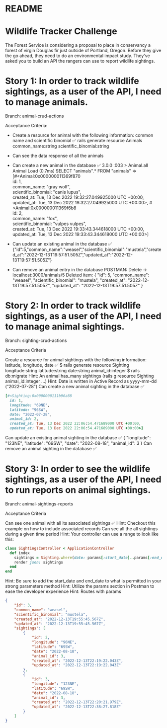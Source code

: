 # README
# Wildlife Tracker Challenge
The Forest Service is considering a proposal to place in conservancy a forest of virgin Douglas fir just outside of Portland, Oregon. Before they give the go ahead, they need to do an environmental impact study. They've asked you to build an API the rangers can use to report wildlife sightings.

# Story 1: In order to track wildlife sightings, as a user of the API, I need to manage animals.

Branch: animal-crud-actions

Acceptance Criteria:

- Create a resource for animal with the following information: common name and scientific binomial ✅
rails generate resource Animals common_name:string scientific_binomial:string

- Can see the data response of all the animals
- Can create a new animal in the database ✅
3.0.0 :003 > Animal.all
  Animal Load (0.7ms)  SELECT "animals".* FROM "animals"
 =>                                                           
[#<Animal:0x000000011369f870                                  
  id: 1,                                                      
  common_name: "gray wolf",                                   
  scientific_binomial: "canis lupus",                         
  created_at: Tue, 13 Dec 2022 19:32:27.049925000 UTC +00:00, 
  updated_at: Tue, 13 Dec 2022 19:32:27.049925000 UTC +00:00>,
 #<Animal:0x000000011369f6b8                                  
  id: 2,                                                      
  common_name: "fox",                                         
  scientific_binomial: "vulpes vulpes",                       
  created_at: Tue, 13 Dec 2022 19:33:43.344618000 UTC +00:00, 
  updated_at: Tue, 13 Dec 2022 19:33:43.344618000 UTC +00:00>] 
- Can update an existing animal in the database ✅
  {"id":5,"common_name":"weasel","scientific_binomial":"mustela","created_at":"2022-12-13T19:57:51.505Z","updated_at":"2022-12-13T19:57:51.505Z"}
- Can remove an animal entry in the database
POSTMAN: Delete -> localhost:3000/animals/5
Deleted item:
{
    "id": 5,
    "common_name": "weasel",
    "scientific_binomial": "mustela",
    "created_at": "2022-12-13T19:57:51.505Z",
    "updated_at": "2022-12-13T19:57:51.505Z"
}

# Story 2: In order to track wildlife sightings, as a user of the API, I need to manage animal sightings.

Branch: sighting-crud-actions

Acceptance Criteria

Create a resource for animal sightings with the following information: latitude, longitude, date ✅
$ rails generate resource Sighting longitude:string latitude:string date:string animal_id:integer
$ rails db:migrate
Hint: An animal has_many sightings (rails g resource Sighting animal_id:integer ...)
Hint: Date is written in Active Record as yyyy-mm-dd (“2022-07-28")
Can create a new animal sighting in the database ✅
```ruby
[#<Sighting:0x0000000111b96a88                                  
  id: 1,                                                        
  longitude: "69NE",                                            
  latitude: "96SW",                                             
  date: "2022-07-28",                                           
  animal_id: 2,                                                 
  created_at: Tue, 13 Dec 2022 22:06:54.471689000 UTC +00:00,   
  updated_at: Tue, 13 Dec 2022 22:06:54.471689000 UTC +00:00>] 
```
Can update an existing animal sighting in the database ✅
{
    "longitude": "123NE",
    "latitude": "69SW",
    "date": "2022-08-18",
    "animal_id": 3
}
Can remove an animal sighting in the database ✅

# Story 3: In order to see the wildlife sightings, as a user of the API, I need to run reports on animal sightings.

Branch: animal-sightings-reports

Acceptance Criteria

Can see one animal with all its associated sightings ✅
Hint: Checkout this example on how to include associated records
Can see all the all sightings during a given time period
Hint: Your controller can use a range to look like this:
```ruby
class SightingsController < ApplicationController
  def index
    sightings = Sighting.where(date: params[:start_date]..params[:end_date])
    render json: sightings
  end
end
```
Hint: Be sure to add the start_date and end_date to what is permitted in your strong parameters method
Hint: Utilize the params section in Postman to ease the developer experience
Hint: Routes with params
```JSON
{
    "id": 3,
    "common_name": "weasel",
    "scientific_binomial": "mustela",
    "created_at": "2022-12-13T19:55:45.567Z",
    "updated_at": "2022-12-13T19:55:45.567Z",
    "sightings": [
        {
            "id": 2,
            "longitude": "96NE",
            "latitude": "69SW",
            "date": "2022-08-18",
            "animal_id": 3,
            "created_at": "2022-12-13T22:19:22.043Z",
            "updated_at": "2022-12-13T22:19:22.043Z"
        },
        {
            "id": 3,
            "longitude": "123NE",
            "latitude": "69SW",
            "date": "2022-08-18",
            "animal_id": 3,
            "created_at": "2022-12-13T22:20:21.979Z",
            "updated_at": "2022-12-13T22:38:27.818Z"
        }
    ]
}
```